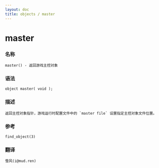 ```yaml
---
layout: doc
title: objects / master
---
```

# master

### 名称

    master() - 返回游戏主控对象

### 语法

    object master( void );

### 描述

    返回主控对象指针，游戏运行时配置文件中的 `master file` 设置指定主控对象文件位置。

### 参考

    find_object(3)

### 翻译

    雪风(i@mud.ren)
